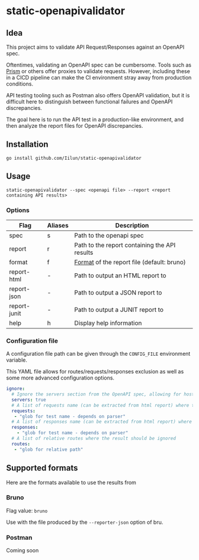 # static-openapivalidator

## Idea

This project aims to validate API Request/Responses against an OpenAPI spec.

Oftentimes, validating an OpenAPI spec can be cumbersome. Tools such as [Prism](https://docs.stoplight.io/docs/prism) or others offer proxies to validate requests. However, including these in a CICD pipeline can make the CI environment stray away from production conditions.

API testing tooling such as Postman also offers OpenAPI validation, but it is difficult here to distinguish between functional failures and OpenAPI discrepancies. 

The goal here is to run the API test in a production-like environment, and then analyze the report files for OpenAPI discrepancies.

## Installation

```
go install github.com/Iilun/static-openapivalidator
```

## Usage

```
static-openapivalidator --spec <openapi file> --report <report containing API results>
```

### Options

| Flag         | Aliases | Description                                                      |
|--------------|---------|------------------------------------------------------------------|
| spec         | s       | Path to the openapi spec                                         |
| report       | r       | Path to the report containing the API results                    |
| format       | f       | [Format](#supported-formats) of the report file (default: bruno) |
| report-html  | -       | Path to output an HTML report to                                 |
| report-json  | -       | Path to output a JSON report to                                  |
| report-junit | -       | Path to output a JUNIT report to                                 |
| help         | h       | Display help information                                         |

### Configuration file

A configuration file path can be given through the `CONFIG_FILE` environment variable.

This YAML file allows for routes/requests/responses exclusion as well as some more advanced configuration options.

```yaml
ignore:
  # Ignore the servers section from the OpenAPI spec, allowing for hosts not given in the OpenAPI to match the route anyway
  servers: true
  # A list of requests name (can be extracted from html report) where the result should be ignored
  requests:
   - "glob for test name - depends on parser"
  # A list of responses name (can be extracted from html report) where the result should be ignored
  responses:
    - "glob for test name - depends on parser"
  # A list of relative routes where the result should be ignored
  routes:
   - "glob for relative path"
```


## Supported formats

Here are the formats available to use the results from

### Bruno

Flag value: `bruno`

Use with the file produced by the `--reporter-json` option of bru.

### Postman

Coming soon
